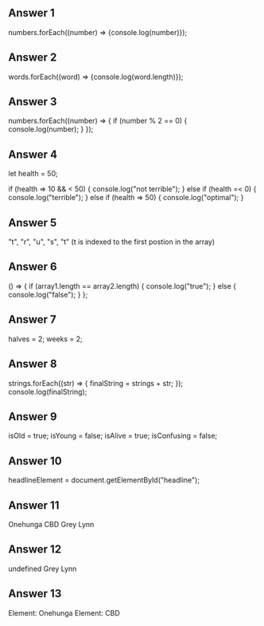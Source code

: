 ## Answer 1
numbers.forEach((number) => {console.log(number)});

## Answer 2
words.forEach((word) => {console.log(word.length)});

## Answer 3
numbers.forEach((number) => {
    if (number % 2 == 0) {
        console.log(number);
    }
});

## Answer 4
let health = 50;

if (health => 10 && < 50) {
    console.log("not terrible");
} else if (health =< 0) {
    console.log("terrible");
} else if (health => 50) {
    console.log("optimal");
}

## Answer 5 
"t", "r", "u", "s", "t" (t is indexed to the first postion in the array)

## Answer 6
() => {
    if (array1.length == array2.length) {
        console.log("true");
    }  else {
        console.log("false");
    }
};

## Answer 7
halves = 2;
weeks = 2;

## Answer 8
strings.forEach((str) => {
    finalString = strings + str;
});
console.log(finalString);

## Answer 9 
isOld = true;
isYoung = false;
isAlive = true;
isConfusing = false;

## Answer 10
headlineElement = document.getElementById("headline");

## Answer 11
Onehunga CBD Grey Lynn

## Answer 12
undefined
Grey Lynn

## Answer 13
Element: Onehunga
Element: CBD